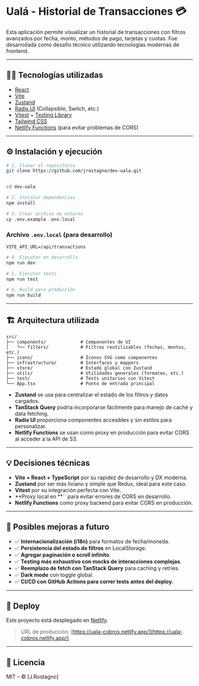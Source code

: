 # Ualá - Historial de Transacciones 💳

Esta aplicación permite visualizar un historial de transacciones con filtros avanzados por fecha, monto, métodos de pago, tarjetas y cuotas. Fue desarrollada como desafío técnico utilizando tecnologías modernas de frontend.

---

## 🧑‍💻 Tecnologías utilizadas

- [React](https://reactjs.org/)
- [Vite](https://vitejs.dev/)
- [Zustand](https://zustand-demo.pmnd.rs/)
- [Radix UI](https://www.radix-ui.com/) (Collapsible, Switch, etc.)
- [Vitest](https://vitest.dev/) + [Testing Library](https://testing-library.com/)
- [Tailwind CSS](https://tailwindcss.com/)
- [Netlify Functions](https://docs.netlify.com/functions/overview/) (para evitar problemas de CORS)

---

## ⚙️ Instalación y ejecución

```bash
# 1. Clonar el repositorio
git clone https://github.com/jrostagno/dev-uala.git


cd dev-uala

# 2. Instalar dependencias
npm install

# 3. Crear archivo de entorno
cp .env.example .env.local
```

### Archivo `.env.local` (para desarrollo)

```env
VITE_API_URL=/api/transactions
```

```bash
# 4. Ejecutar en desarrollo
npm run dev

# 5. Ejecutar tests
npm run test

# 6. Build para producción
npm run build
```

---

## 🏗️ Arquitectura utilizada

```
src/
├── components/             # Componentes de UI
│   └── filters/            # Filtros reutilizables (fechas, montos, etc.)
├── icons/                  # Íconos SVG como componentes
├── infrastructure/         # Interfaces y mappers
├── store/                  # Estado global con Zustand
├── utils/                  # Utilidades generales (formateo, etc.)
├── test/                   # Tests unitarios con Vitest
└── App.tsx                 # Punto de entrada principal
```

- **Zustand** se usa para centralizar el estado de los filtros y datos cargados.
- **TanStack Query** podría incorporarse fácilmente para manejo de caché y data fetching.
- **Radix UI** proporciona componentes accesibles y sin estilos para personalizar.
- **Netlify Functions** se usan como proxy en producción para evitar CORS al acceder a la API de S3.

---

## 💡 Decisiones técnicas

- **Vite + React + TypeScript** por su rapidez de desarrollo y DX moderna.
- **Zustand** por ser más liviano y simple que Redux, ideal para este caso.
- **Vitest** por su integración perfecta con Vite.
- **Proxy local en **`` para evitar errores de CORS en desarrollo.
- **Netlify Functions** como proxy backend para evitar CORS en producción.

---

## 🌱 Posibles mejoras a futuro

- ✅ **Internacionalización (i18n)** para formatos de fecha/moneda.
- ✅ **Persistencia del estado de filtros** en LocalStorage.
- ✅ **Agregar paginación o scroll infinito**.
- ✅ **Testing más exhaustivo con mocks de interacciones complejas**.
- ✅ **Reemplazo de fetch con TanStack Query** para caching y retries.
- ✅ **Dark mode** con toggle global.
- ✅ **CI/CD con GitHub Actions para correr tests antes del deploy.**

---

## 🚀 Deploy

Este proyecto está desplegado en [Netlify](https://www.netlify.com/).

> URL de producción: [https://uala-cobros.netlify.app/](https://uala-cobros.netlify.app/)

---

## 📄 Licencia

MIT – © [J.Rostagno]

